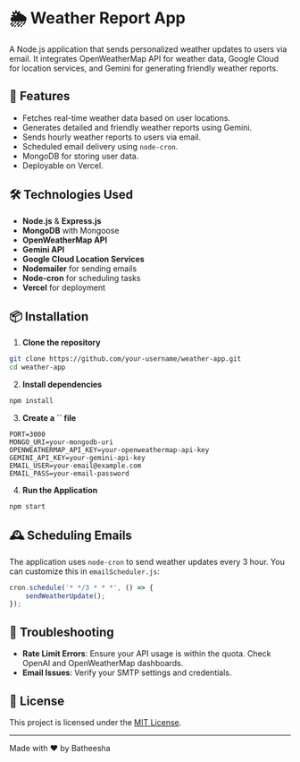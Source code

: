 # 🌦️ Weather Report App

A Node.js application that sends personalized weather updates to users via email. It integrates OpenWeatherMap API for weather data, Google Cloud for location services, and Gemini for generating friendly weather reports.

## 🚀 Features

- Fetches real-time weather data based on user locations.
- Generates detailed and friendly weather reports using Gemini.
- Sends hourly weather reports to users via email.
- Scheduled email delivery using `node-cron`.
- MongoDB for storing user data.
- Deployable on Vercel.

## 🛠️ Technologies Used

- **Node.js** & **Express.js**
- **MongoDB** with Mongoose
- **OpenWeatherMap API**
- **Gemini API**
- **Google Cloud Location Services**
- **Nodemailer** for sending emails
- **Node-cron** for scheduling tasks
- **Vercel** for deployment

## 📦 Installation

1. **Clone the repository**

```bash
git clone https://github.com/your-username/weather-app.git
cd weather-app
```

2. **Install dependencies**

```bash
npm install
```

3. **Create a **``** file**

```env
PORT=3000
MONGO_URI=your-mongodb-uri
OPENWEATHERMAP_API_KEY=your-openweathermap-api-key
GEMINI_API_KEY=your-gemini-api-key
EMAIL_USER=your-email@example.com
EMAIL_PASS=your-email-password
```

4. **Run the Application**

```bash
npm start
```

## 🕰️ Scheduling Emails

The application uses `node-cron` to send weather updates every 3 hour. You can customize this in `emailScheduler.js`:

```js
cron.schedule('* */3 * * *', () => {
    sendWeatherUpdate();
});
```

## 🐛 Troubleshooting

- **Rate Limit Errors**: Ensure your API usage is within the quota. Check OpenAI and OpenWeatherMap dashboards.
- **Email Issues**: Verify your SMTP settings and credentials.

## 📄 License

This project is licensed under the [MIT License](LICENSE).

---

Made with ❤️ by Batheesha

